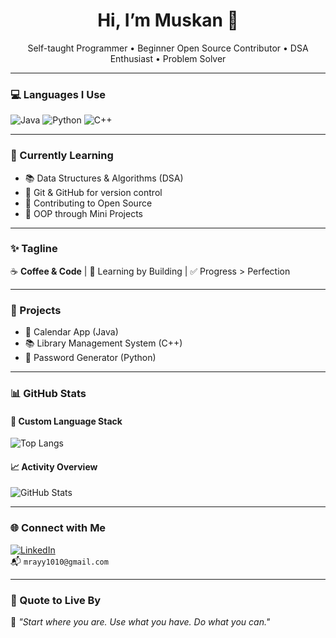 <h1 align="center">Hi, I’m Muskan 👋</h1>

<p align="center">
  Self-taught Programmer • Beginner Open Source Contributor • DSA Enthusiast • Problem Solver  
</p>

---

### 💻 Languages I Use  
![Java](https://img.shields.io/badge/Java-ED8B00?style=for-the-badge&logo=java&logoColor=white)
![Python](https://img.shields.io/badge/Python-3776AB?style=for-the-badge&logo=python&logoColor=white)
![C++](https://img.shields.io/badge/C++-00599C?style=for-the-badge&logo=cplusplus&logoColor=white)

---

### 🚀 Currently Learning  
- 📚 Data Structures & Algorithms (DSA)  
- 🔧 Git & GitHub for version control  
- 🤝 Contributing to Open Source  
- 🧠 OOP through Mini Projects  

---

### ✨ Tagline  
☕ **Coffee & Code** | 🚧 Learning by Building | ✅ Progress > Perfection

---

### 📌 Projects  
- 📅 Calendar App (Java)  
- 📚 Library Management System (C++)  
- 🔐 Password Generator (Python)  

---

### 📊 GitHub Stats

#### 🔧 Custom Language Stack  
![Top Langs](https://github-readme-stats.vercel.app/api/top-langs/?username=muskanray&layout=compact&langs_count=6&hide=javascript,html,css&theme=tokyonight)

#### 📈 Activity Overview  
![GitHub Stats](https://github-readme-stats.vercel.app/api?username=muskanray&show_icons=true&theme=tokyonight)

---

### 🌐 Connect with Me  
[![LinkedIn](https://img.shields.io/badge/LinkedIn-Muskan%20Ray-blue?style=for-the-badge&logo=linkedin&logoColor=white)](https://www.linkedin.com/in/muskan-ray-aa6a68317/)  
📬 `mrayy1010@gmail.com`

---

### 💬 Quote to Live By  
🌱 *"Start where you are. Use what you have. Do what you can."*

